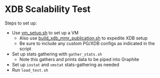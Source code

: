 # XDB Scalability Test
Steps to set up:
* Use [vm_setup.sh](https://github.com/richyen/toolbox/blob/master/pg/edb/epas/vm_setup.sh) to set up a VM
  * Also use [build_xdb_mmr_publication.sh](https://github.com/richyen/ppas_and_docker/blob/master/xdb/6.0/build_xdb_mmr_publication.sh) to expedite XDB setup
  * Be sure to include any custom PG/XDB configs as indicated in the script
* Set up stats gathering with `gather_stats.sh`
  * Note this gathers and prints data to be piped into Graphite
* Set up `iostat` and `vmstat` stats-gathering as needed 
* Run `load_test.sh`
